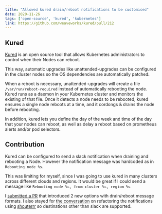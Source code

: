 ```yaml
---
title: "Allowed kured drain/reboot notifications to be customised"
date: 2020-11-26
tags: ['open-source', 'kured', 'kubernetes']
link: https://github.com/weaveworks/kured/pull/212
---
```


## Kured

[Kured](https://github.com/weaveworks/kured) is an open source tool that allows Kubernetes administrators to control when their Nodes can reboot.

This way, automatic upgrades like unattended-upgrades can be configured in the cluster nodes so the OS dependencies are automatically patched.

When a reboot is necessary, unattended-upgrades will create a file `/var/run/reboot-required` instead of automatically rebooting the node. Kured runs as a daemon in your Kubernetes cluster and monitors the existing of that file. Once it detects a node needs to be rebooted, kured ensures a single node reboots at a time, and it cordongs & drains the node before rebooting.

In addition, kured lets you define the day of the week and time of the day that your nodes can reboot, as well as delay a reboot based on prometheus alerts and/or pod selectors.

## Contribution

Kured can be configured to send a slack notification when draining and rebooting a Node. However the notification message was hardcoded as in `Rebooting node %s`.

This was limiting for myself, since I was going to use kured in many clusters across different clouds and regions. It would be great if I could send a message like `Rebooting node %s, from cluster %s, region %s`

I [submitted a PR](https://github.com/weaveworks/kured/pull/212) that introduced 2 new options with drain/reboot message formats. I also stayed for [the conversation](https://github.com/weaveworks/kured/pull/228) on refactoring the notifications using [shouterrr](https://github.com/containrrr/shoutrrr) so destinations other than slack are supported.
